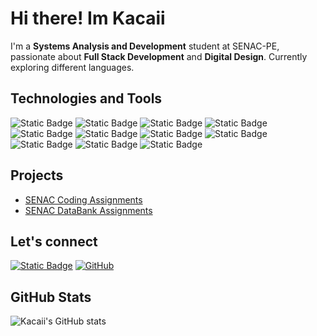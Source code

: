 # Hi there! Im Kacaii

I'm a **Systems Analysis and Development** student at SENAC-PE, passionate about
**Full Stack Development** and **Digital Design**. Currently exploring different languages.

## Technologies and Tools

![Static Badge](https://img.shields.io/badge/Typescript-3178C6?logo=typescript&logoColor=white)
![Static Badge](https://img.shields.io/badge/Deno-70FFAF?logo=deno&logoColor=black)
![Static Badge](https://img.shields.io/badge/Mermaid-FF3670?logo=mermaid&logoColor=white)
![Static Badge](https://img.shields.io/badge/SQLite-003B57?logo=sqlite&logoColor=white)
![Static Badge](https://img.shields.io/badge/Neovim-57A143?logo=neovim&logoColor=white)
![Static Badge](https://img.shields.io/badge/LazyVim-2E7DE9?logo=lazyvim&logoColor=white)
![Static Badge](https://img.shields.io/badge/Linux-FCC624?logo=linux&logoColor=black)
![Static Badge](https://img.shields.io/badge/Excalidraw-6965DB?logo=excalidraw&logoColor=white)
![Static Badge](https://img.shields.io/badge/Git-F05032?logo=git&logoColor=white)
![Static Badge](https://img.shields.io/badge/Fishshell-34C534?logo=fishshell&logoColor=white)
![Static Badge](https://img.shields.io/badge/Golang-%2300ADD8?logo=go&logoColor=white)

## Projects

- [SENAC Coding Assignments](https://github.com/Kacaii/senac-coding-01)
- [SENAC DataBank Assignments](https://github.com/Kacaii/senac-databank-01)

## Let's connect

[![Static Badge](https://img.shields.io/badge/linkedin-0a66c2?logo=linkedin&logoColor=white)](https://www.linkedin.com/in/pedro-ayres-307353189/)
[![GitHub](https://img.shields.io/badge/GitHub-181717?logo=github&logoColor=white)](https://github.com/Kacaii)

## GitHub Stats

![ Kacaii's GitHub stats](https://github-readme-stats.vercel.app/api?username=kacaii&show_icons=true&theme=catppuccin_mocha)
